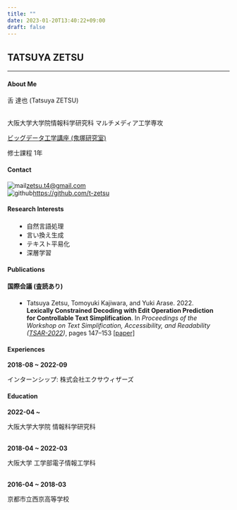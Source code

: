 ```yaml
---
title: ""
date: 2023-01-20T13:40:22+09:00
draft: false
---
```

## TATSUYA ZETSU　
***
<a name="about-me"></a>
#### About Me
<!-- 舌 達也 [(Tatsuya ZETSU)](en) -->
舌 達也 (Tatsuya ZETSU)
<br>
<br>

大阪大学大学院情報科学研究科 マルチメディア工学専攻

[ビッグデータ工学講座 (鬼塚研究室)](http://www-bigdata.ist.osaka-u.ac.jp/ja/home/)

修士課程 1年

<a name="contact"></a>
#### Contact
![mail](images/mail.svg)zetsu.t4@gmail.com
<br>
![github](images/mark-github.svg)https://github.com/t-zetsu

<a name="research"></a>
#### Research Interests
<ul style="margin:20px 20px">
<li> 自然言語処理 </li>
<li> 言い換え生成 </li>
<li> テキスト平易化 </li>
<li> 深層学習 </li>
</ul>

<a name="publications"></a>
#### Publications
__国際会議 (査読あり)__
<ul style="margin:20px 20px">
    <li> Tatsuya Zetsu, Tomoyuki Kajiwara, and Yuki Arase. 2022. 
        <b> Lexically Constrained Decoding with Edit Operation Prediction for Controllable Text Simplification</b>. 
        In <i>Proceedings of the Workshop on Text Simplification, Accessibility, and Readability 
        (<a href=”/https://www.taln.upf.edu/pages/tsar2022-ws/”>TSAR-2022</a>)</i>, pages 147–153 
        <a href=”/https://aclanthology.org/2022.tsar-1.13/”>[paper]</a>
    </li>
</ul>


<a name="experiences"></a>
#### Experiences
__2018-08 ~ 2022-09__

インターンシップ: 株式会社エクサウィザーズ

<a name="education"></a>
#### Education
__2022-04 ~__

大阪大学大学院 情報科学研究科
<br>
<br>

__2018-04 ~ 2022-03__

大阪大学 工学部電子情報工学科
<br>
<br>

__2016-04 ~ 2018-03__

京都市立西京高等学校




